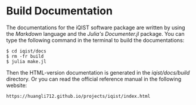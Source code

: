 # Build Documentation

The documentations for the iQIST software package are written by using the *Markdown* language and the *Julia's Documenter.jl* package. You can type the following command in the terminal to build the documentations:

```shell
$ cd iqist/docs
$ rm -fr build
$ julia make.jl
```

Then the HTML-version documentation is generated in the *iqist/docs/build* directory. Or you can read the official reference manual in the following website:
    
```text
https://huangli712.github.io/projects/iqist/index.html
```

